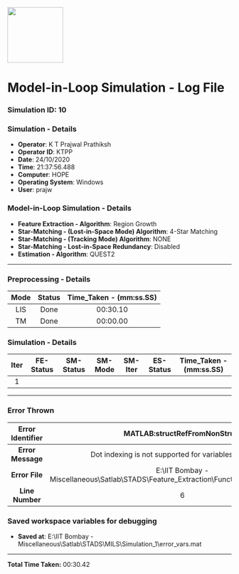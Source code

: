 [<img src="https://www.aero.iitb.ac.in/satlab/images/IITBSSP2019.png" width="125"/>](image.png)

# Model-in-Loop Simulation - Log File

### Simulation ID: 10

### Simulation - Details
* **Operator**: K T Prajwal Prathiksh
* **Operator ID**: KTPP
* **Date**: 24/10/2020
* **Time**: 21:37:56.488
* **Computer**: HOPE
* **Operating System**: Windows
* **User**: prajw


### Model-in-Loop Simulation - Details
* **Feature Extraction - Algorithm**: Region Growth
* **Star-Matching - (Lost-in-Space Mode) Algorithm**: 4-Star Matching
* **Star-Matching - (Tracking Mode) Algorithm**: NONE
* **Star-Matching - Lost-in-Space Redundancy**: Disabled
* **Estimation - Algorithm**: QUEST2

---

### Preprocessing - Details

|Mode|Status|Time_Taken - (mm:ss.SS)|
|:---:|:---:|:---:|
|LIS|Done|00:30.10|
|TM|Done|00:00.00|

### Simulation - Details

|Iter|FE-Status|SM-Status|SM-Mode|SM-Iter|ES-Status|Time_Taken - (mm:ss.SS)|
|:---:|:---:|:---:|:---:|:---:|:---:|:---:|
|1|

---


### Error Thrown

|Error Identifier|MATLAB:structRefFromNonStruct|
|:---:|:---:|
|**Error Message**|Dot indexing is not supported for variables of this type.|
|**Error File**|E:\IIT Bombay - Miscellaneous\Satlab\STADS\Feature_Extraction\Functions\fe_region_growth.m|
|**Line Number**|6|
### Saved workspace variables for debugging
* **Saved at**: E:\IIT Bombay - Miscellaneous\Satlab\STADS\MILS\Simulation_1\error_vars.mat

---

**Total Time Taken:** 00:30.42

